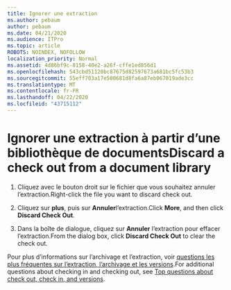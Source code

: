 ```yaml
---
title: Ignorer une extraction
ms.author: pebaum
author: pebaum
ms.date: 04/21/2020
ms.audience: ITPro
ms.topic: article
ROBOTS: NOINDEX, NOFOLLOW
localization_priority: Normal
ms.assetid: 4d86bf9c-8158-40e2-a26f-cffe1ed856d1
ms.openlocfilehash: 543cbd51120bc87675d82597673a681bc5fc53b3
ms.sourcegitcommit: 55eff703a17e500681d8fa6a87eb067019ade3cc
ms.translationtype: MT
ms.contentlocale: fr-FR
ms.lasthandoff: 04/22/2020
ms.locfileid: "43715112"
---
```

# <a name="discard-a-check-out-from-a-document-library"></a><span data-ttu-id="bf5b5-102">Ignorer une extraction à partir d’une bibliothèque de documents</span><span class="sxs-lookup"><span data-stu-id="bf5b5-102">Discard a check out from a document library</span></span>

1. <span data-ttu-id="bf5b5-103">Cliquez avec le bouton droit sur le fichier que vous souhaitez annuler l’extraction.</span><span class="sxs-lookup"><span data-stu-id="bf5b5-103">Right-click the file you want to discard check out.</span></span>
    
2. <span data-ttu-id="bf5b5-104">Cliquez sur **plus**, puis sur **Annuler**l’extraction.</span><span class="sxs-lookup"><span data-stu-id="bf5b5-104">Click **More**, and then click **Discard Check Out**.</span></span> 
    
3. <span data-ttu-id="bf5b5-105">Dans la boîte de dialogue, cliquez sur **Annuler** l’extraction pour effacer l’extraction.</span><span class="sxs-lookup"><span data-stu-id="bf5b5-105">From the dialog box, click **Discard Check Out** to clear the check out.</span></span> 
    
<span data-ttu-id="bf5b5-106">Pour plus d’informations sur l’archivage et l’extraction, voir [questions les plus fréquentes sur l’extraction, l’archivage et les versions](https://go.microsoft.com/fwlink/?linkid=2018786).</span><span class="sxs-lookup"><span data-stu-id="bf5b5-106">For additional questions about checking in and checking out, see [Top questions about check out, check in, and versions](https://go.microsoft.com/fwlink/?linkid=2018786).</span></span>
  

